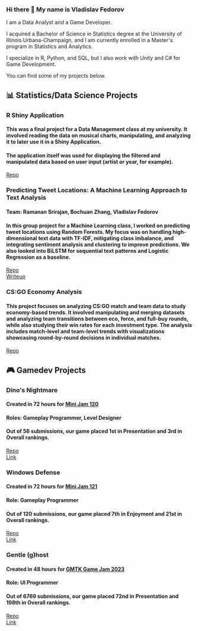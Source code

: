 ### Hi there 👋 My name is Vladislav Fedorov

I am a Data Analyst and a Game Developer. 

I acquired a Bachelor of Science in Statistics degree at the University of Illinois Urbana-Champaign, and I am currently enrolled in a Master's program in Statistics and Analytics.

I specialize in R, Python, and SQL, but I also work with Unity and C# for Game Development.

You can find some of my projects below.

## 📊 Statistics/Data Science Projects

### R Shiny Application

#### This was a final project for a Data Management class at my university. It involved reading the data on musical charts, manipulating, and analyzing it to later use it in a Shiny Application.
#### The application itself was used for displaying the filtered and manipulated data based on user input (artist or year, for example).  

[Repo](https://github.com/ValDevelopment/Music-Shiny)  

### Predicting Tweet Locations: A Machine Learning Approach to Text Analysis

#### Team: Ramanan Srirajan, Bochuan Zhang, Vladislav Fedorov
#### In this group project for a Machine Learning class, I worked on predicting tweet locations using Random Forests. My focus was on handling high-dimensional text data with TF-IDF, mitigating class imbalance, and integrating sentiment analysis and clustering to improve predictions. We also looked into BiLSTM for sequential text patterns and Logistic Regression as a baseline. 

[Repo](https://github.com/Rsrirajan/NLP-DisasterTweets)  
[Writeup](https://github.com/ValDevelopment/TweetLocations/blob/main/Predicting_Tweet_Locations_Report.pdf)

### CS:GO Economy Analysis

#### This project focuses on analyzing CS:GO match and team data to study economy-based trends. It involved manipulating and merging datasets and analyzing team transitions between eco, force, and full-buy rounds, while also studying their win rates for each investment type. The analysis includes match-level and team-level trends with visualizations showcasing round-by-round decisions in individual matches.

[Repo](https://github.com/ValDevelopment/CS-GO-Team-Economy)



## 🎮 Gamedev Projects

### Dino's Nightmare
#### Created in 72 hours for [Mini Jam 120](https://itch.io/jam/mini-jam-120-hell)
#### Roles: Gameplay Programmer, Level Designer

#### Out of 56 submissions, our game placed 1st in Presentation and 3rd in Overall rankings.

[Repo](https://github.com/Lockd/Hell-dodgeball)  
[Link](https://lockd.itch.io/dinos-nightmare) 


### Windows Defense 
#### Created in 72 hours for [Mini Jam 121](https://itch.io/jam/mini-jam-121-reflection)
#### Role: Gameplay Programmer

#### Out of 120 submissions, our game placed 7th in Enjoyment and 21st in Overall rankings.

[Repo](https://github.com/Lockd/windows-td)  
[Link](https://lockd.itch.io/windows-defense)  

### Gentle (g)host
#### Created in 48 hours for [GMTK Game Jam 2023](https://itch.io/jam/gmtk-2023)
#### Role: UI Programmer

#### Out of 6769 submissions, our game placed 72nd in Presentation and 198th in Overall rankings.

[Repo](https://github.com/Lockd/gmtk2023/tree/main)  
[Link](https://ldrg.itch.io/gentleghost)  

<!--
### Sendburg Delivery Service
#### Created in 72 hours for [Ludum Dare 53](https://ldjam.com/events/ludum-dare/53)

[Repo](https://github.com/Lockd/windows-td)  
[Link](https://lockd.itch.io/windows-defense)  



**ValDevelopment/ValDevelopment** is a ✨ _special_ ✨ repository because its `README.md` (this file) appears on your GitHub profile.

Here are some ideas to get you started:

- 🔭 I’m currently working on ...
- 🌱 I’m currently learning ...
- 👯 I’m looking to collaborate on ...
- 🤔 I’m looking for help with ...
- 💬 Ask me about ...
- 📫 How to reach me: ...
- 😄 Pronouns: ...
- ⚡ Fun fact: ...
-->
